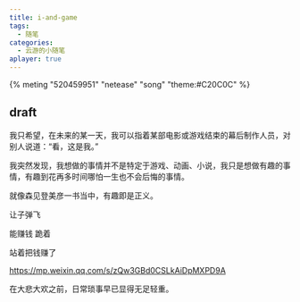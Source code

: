 ```yaml
---
title: i-and-game
tags:
  - 随笔
categories:
  - 云游的小随笔
aplayer: true
---
```


{% meting "520459951" "netease" "song" "theme:#C20C0C" %}

## draft

我只希望，在未来的某一天，我可以指着某部电影或游戏结束的幕后制作人员，对别人说道：“看，这是我。”

我突然发现，我想做的事情并不是特定于游戏、动画、小说，我只是想做有趣的事情，有趣到花再多时间哪怕一生也不会后悔的事情。

就像森见登美彦一书当中，有趣即是正义。

让子弹飞

能赚钱 跪着

站着把钱赚了

<https://mp.weixin.qq.com/s/zQw3GBd0CSLkAiDpMXPD9A>

在大悲大欢之前，日常琐事早已显得无足轻重。
